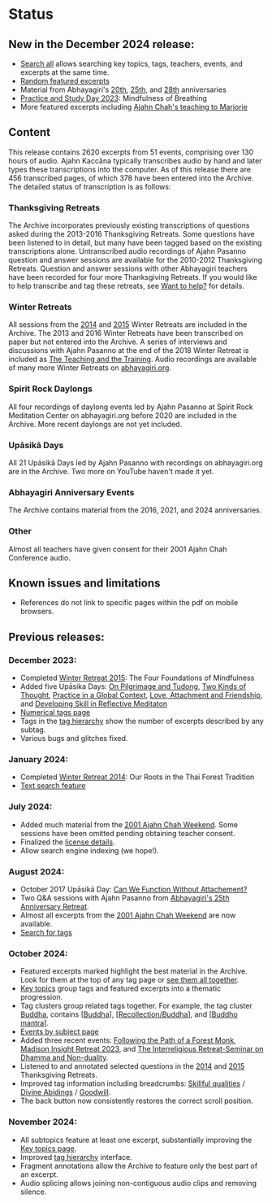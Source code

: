 <!--HTML <img src="../../pages/images/photos/LPP Chao Khun Ceremony.jpg" alt="Ajahn Pasanno's 2019 Chao Khun Ceremony" class="cover" title="Ajahn Pasanno's 2019 Chao Khun Ceremony" align="bottom" width="200" border="0"/> -->

# Status

## New in the December 2024 release:
- [Search all](../search/Text-search.html) allows searching key topics, tags, teachers, events, and excerpts at the same time.
- [Random featured excerpts](../search/Text-search.html?q=&search=random)
- Material from Abhayagiri's [20th](../../pages/events/Anniversary2016.html), [25th](../../pages/events/Anniversary2021.html), and [28th](../../pages/events/Anniversary2024.html) anniversaries
- [Practice and Study Day 2023](../../pages/events/PSD2023.html): Mindfulness of Breathing
- More featured excerpts including [Ajahn Chah's teaching to Marjorie](../../pages/events/Chah2001.html#Chah2001_S02_F03)

## Content
This release contains 2620 excerpts from 51 events, comprising over 130 hours of audio. Ajahn Kaccāna typically transcribes audio by hand and later types these transcriptions into the computer. As of this release there are 456 transcribed pages, of which 378 have been entered into the Archive. The detailed status of transcription is as follows:

### Thanksgiving Retreats
The Archive incorporates previously existing transcriptions of questions asked during the 2013-2016 Thanksgiving Retreats. Some questions have been listened to in detail, but many have been tagged based on the existing transcriptions alone. Untranscribed audio recordings of Ajahn Pasanno question and answer sessions are available for the 2010-2012 Thanksgiving Retreats. Question and answer sessions with other Abhayagiri teachers have been recorded for four more Thanksgiving Retreats. If you would like to help transcribe and tag these retreats, see [Want to help?](../../pages/about/09_Want-to-help.html) for details.

### Winter Retreats
All sessions from the [2014](../../pages/events/WR2014.html) and [2015](../../pages/events/WR2015.html) Winter Retreats are included in the Archive. The 2013 and 2016 Winter Retreats have been transcribed on paper but not entered into the Archive. A series of interviews and discussions with Ajahn Pasanno at the end of the 2018 Winter Retreat is included as [The Teaching and the Training](../../pages/events/WR2018-2.html). Audio recordings are available of many more Winter Retreats on [abhayagiri.org](https://www.abhayagiri.org/talks/collections/1-winter-retreats).

### Spirit Rock Daylongs
All four recordings of daylong events led by Ajahn Pasanno at Spirit Rock Meditation Center on abhayagiri.org before 2020 are included in the Archive. More recent daylongs are not yet included.

### Upāsikā Days
All 21 Upāsikā Days led by Ajahn Pasanno with recordings on abhayagiri.org are in the Archive. Two more on YouTube haven't made it yet.

### Abhayagiri Anniversary Events
The Archive contains material from the 2016, 2021, and 2024 anniversaries.

### Other
Almost all teachers have given consent for their 2001 Ajahn Chah Conference audio.

## Known issues and limitations

 - References do not link to specific pages within the pdf on mobile browsers.

## Previous releases:
### December 2023:
- Completed [Winter Retreat 2015](../../pages/events/WR2015.html): The Four Foundations of Mindfulness
- Added five Upāsika Days: [On Pilgrimage and Tudong](../../pages/events/UD2015-1.html), [Two Kinds of Thought](../../pages/events/UD2017-2.html), [Practice in a Global Context](../../pages/events/UD2017-3.html), [Love, Attachment and Friendship](../../pages/events/UD2019-4.html), and [Developing Skill in Reflective Meditaton](../../pages/events/UD2019-5.html)
- [Numerical tags page](../indexes/NumericalTags.html)
- Tags in the [tag hierarchy](../drilldown/root.html) show the number of excerpts described by any subtag.
- Various bugs and glitches fixed.
### January 2024:
- Completed [Winter Retreat 2014](../../pages/events/WR2014.html): Our Roots in the Thai Forest Tradition
- [Text search feature](../search/Text-search.html)
### July 2024:
- Added much material from the [2001 Ajahn Chah Weekend](../../pages/events/Chah2001.html). Some sessions have been omitted pending obtaining teacher consent.
- Finalized the [license details](../../pages/about/12_License.html).
- Allow search engine indexing (we hope!).
### August 2024:
- October 2017 Upāsikā Day: [Can We Function Without Attachement?](../../pages/events/UD2017-4.html)
- Two Q&A sessions with Ajahn Pasanno from [Abhayagiri's 25th Anniversary Retreat](../../pages/events/Anniversary2021.html).
- Almost all excerpts from the [2001 Ajahn Chah Weekend](../../pages/events/Chah2001.html) are now available. 
- [Search for tags](../search/Text-search.html)
### October 2024:
- Featured excerpts marked <i class="fa fa-star" style="color: #9b7030;"></i> highlight the best material in the Archive. Look for them at the top of any tag page or [see them all together](../indexes/AllExcerpts-featured.html).
- [Key topics](../indexes/KeyTopics.html?hideAll) group tags and featured excerpts into a thematic progression.
- Tag clusters group related tags together. For example, the tag cluster [Buddha](../../pages/clusters/buddha-relevant.html), contains [[Buddha](../../pages/tags/buddha.html)], [[Recollection/Buddha](../../pages/tags/recollectionbuddha.html)], and [[Buddho mantra](../../pages/tags/buddho-mantra.html)].
- [Events by subject page](../indexes/EventsBySubject.html)
- Added three recent events: [Following the Path of a Forest Monk](../../pages/events/Podcast2023.html), [Madison Insight Retreat 2023](../../pages/events/Madison2023.html), and [The Interreligious Retreat-Seminar on Dhamma and Non-duality](../../pages/events/Rishikesh2023.html).
- Listened to and annotated selected questions in the [2014](../../pages/events/TG2014.html) and [2015](../../pages/events/TG2015.html) Thanksgiving Retreats.
- Improved tag information including breadcrumbs: [Skillful qualities](../../pages/tags/skillful-qualities.html) / [Divine Abidings](../../pages/tags/divine-abidings.html) / [Goodwill](../../pages/tags/goodwill.html).
- The back button now consistently restores the correct scroll position.
### November 2024:
- All subtopics feature at least one excerpt, substantially improving the [Key topics page](../indexes/KeyTopicDetail.html).
- Improved [tag hierarchy](../drilldown/root.html) interface.
- Fragment annotations allow the Archive to feature only the best part of an excerpt.
- Audio splicing allows joining non-contiguous audio clips and removing silence. 
